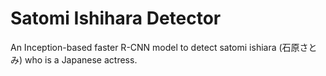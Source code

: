 # Satomi Ishihara Detector
An Inception-based faster R-CNN model to detect satomi ishiara (石原さとみ) who is a Japanese actress.
